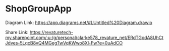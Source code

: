 # ShopGroupApp


Diagram Link: https://app.diagrams.net/#LUntitled%20Diagram.drawio

Share Link: https://revaturetech-my.sharepoint.com/:u:/g/personal/clarke578_revature_net/ERdTGodA8UhCtJdves-5LqcB8vQ4MGegTwVqKWwo8Xl-Fw?e=0uAdCO
